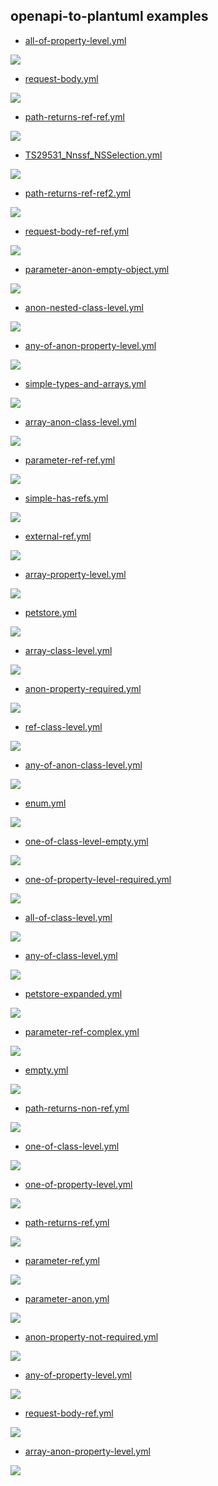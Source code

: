 ## openapi-to-plantuml examples


* [all-of-property-level.yml](../../src/test/resources/inputs/all-of-property-level.yml)

<img src="../../src/docs/tests/all-of-property-level.puml.svg"/>

* [request-body.yml](../../src/test/resources/inputs/request-body.yml)

<img src="../../src/docs/tests/request-body.puml.svg"/>

* [path-returns-ref-ref.yml](../../src/test/resources/inputs/path-returns-ref-ref.yml)

<img src="../../src/docs/tests/path-returns-ref-ref.puml.svg"/>

* [TS29531_Nnssf_NSSelection.yml](../../src/test/resources/inputs/TS29531_Nnssf_NSSelection.yml)

<img src="../../src/docs/tests/TS29531_Nnssf_NSSelection.puml.svg"/>

* [path-returns-ref-ref2.yml](../../src/test/resources/inputs/path-returns-ref-ref2.yml)

<img src="../../src/docs/tests/path-returns-ref-ref2.puml.svg"/>

* [request-body-ref-ref.yml](../../src/test/resources/inputs/request-body-ref-ref.yml)

<img src="../../src/docs/tests/request-body-ref-ref.puml.svg"/>

* [parameter-anon-empty-object.yml](../../src/test/resources/inputs/parameter-anon-empty-object.yml)

<img src="../../src/docs/tests/parameter-anon-empty-object.puml.svg"/>

* [anon-nested-class-level.yml](../../src/test/resources/inputs/anon-nested-class-level.yml)

<img src="../../src/docs/tests/anon-nested-class-level.puml.svg"/>

* [any-of-anon-property-level.yml](../../src/test/resources/inputs/any-of-anon-property-level.yml)

<img src="../../src/docs/tests/any-of-anon-property-level.puml.svg"/>

* [simple-types-and-arrays.yml](../../src/test/resources/inputs/simple-types-and-arrays.yml)

<img src="../../src/docs/tests/simple-types-and-arrays.puml.svg"/>

* [array-anon-class-level.yml](../../src/test/resources/inputs/array-anon-class-level.yml)

<img src="../../src/docs/tests/array-anon-class-level.puml.svg"/>

* [parameter-ref-ref.yml](../../src/test/resources/inputs/parameter-ref-ref.yml)

<img src="../../src/docs/tests/parameter-ref-ref.puml.svg"/>

* [simple-has-refs.yml](../../src/test/resources/inputs/simple-has-refs.yml)

<img src="../../src/docs/tests/simple-has-refs.puml.svg"/>

* [external-ref.yml](../../src/test/resources/inputs/external-ref.yml)

<img src="../../src/docs/tests/external-ref.puml.svg"/>

* [array-property-level.yml](../../src/test/resources/inputs/array-property-level.yml)

<img src="../../src/docs/tests/array-property-level.puml.svg"/>

* [petstore.yml](../../src/test/resources/inputs/petstore.yml)

<img src="../../src/docs/tests/petstore.puml.svg"/>

* [array-class-level.yml](../../src/test/resources/inputs/array-class-level.yml)

<img src="../../src/docs/tests/array-class-level.puml.svg"/>

* [anon-property-required.yml](../../src/test/resources/inputs/anon-property-required.yml)

<img src="../../src/docs/tests/anon-property-required.puml.svg"/>

* [ref-class-level.yml](../../src/test/resources/inputs/ref-class-level.yml)

<img src="../../src/docs/tests/ref-class-level.puml.svg"/>

* [any-of-anon-class-level.yml](../../src/test/resources/inputs/any-of-anon-class-level.yml)

<img src="../../src/docs/tests/any-of-anon-class-level.puml.svg"/>

* [enum.yml](../../src/test/resources/inputs/enum.yml)

<img src="../../src/docs/tests/enum.puml.svg"/>

* [one-of-class-level-empty.yml](../../src/test/resources/inputs/one-of-class-level-empty.yml)

<img src="../../src/docs/tests/one-of-class-level-empty.puml.svg"/>

* [one-of-property-level-required.yml](../../src/test/resources/inputs/one-of-property-level-required.yml)

<img src="../../src/docs/tests/one-of-property-level-required.puml.svg"/>

* [all-of-class-level.yml](../../src/test/resources/inputs/all-of-class-level.yml)

<img src="../../src/docs/tests/all-of-class-level.puml.svg"/>

* [any-of-class-level.yml](../../src/test/resources/inputs/any-of-class-level.yml)

<img src="../../src/docs/tests/any-of-class-level.puml.svg"/>

* [petstore-expanded.yml](../../src/test/resources/inputs/petstore-expanded.yml)

<img src="../../src/docs/tests/petstore-expanded.puml.svg"/>

* [parameter-ref-complex.yml](../../src/test/resources/inputs/parameter-ref-complex.yml)

<img src="../../src/docs/tests/parameter-ref-complex.puml.svg"/>

* [empty.yml](../../src/test/resources/inputs/empty.yml)

<img src="../../src/docs/tests/empty.puml.svg"/>

* [path-returns-non-ref.yml](../../src/test/resources/inputs/path-returns-non-ref.yml)

<img src="../../src/docs/tests/path-returns-non-ref.puml.svg"/>

* [one-of-class-level.yml](../../src/test/resources/inputs/one-of-class-level.yml)

<img src="../../src/docs/tests/one-of-class-level.puml.svg"/>

* [one-of-property-level.yml](../../src/test/resources/inputs/one-of-property-level.yml)

<img src="../../src/docs/tests/one-of-property-level.puml.svg"/>

* [path-returns-ref.yml](../../src/test/resources/inputs/path-returns-ref.yml)

<img src="../../src/docs/tests/path-returns-ref.puml.svg"/>

* [parameter-ref.yml](../../src/test/resources/inputs/parameter-ref.yml)

<img src="../../src/docs/tests/parameter-ref.puml.svg"/>

* [parameter-anon.yml](../../src/test/resources/inputs/parameter-anon.yml)

<img src="../../src/docs/tests/parameter-anon.puml.svg"/>

* [anon-property-not-required.yml](../../src/test/resources/inputs/anon-property-not-required.yml)

<img src="../../src/docs/tests/anon-property-not-required.puml.svg"/>

* [any-of-property-level.yml](../../src/test/resources/inputs/any-of-property-level.yml)

<img src="../../src/docs/tests/any-of-property-level.puml.svg"/>

* [request-body-ref.yml](../../src/test/resources/inputs/request-body-ref.yml)

<img src="../../src/docs/tests/request-body-ref.puml.svg"/>

* [array-anon-property-level.yml](../../src/test/resources/inputs/array-anon-property-level.yml)

<img src="../../src/docs/tests/array-anon-property-level.puml.svg"/>